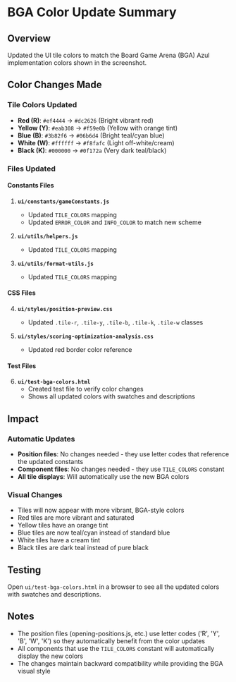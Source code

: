 # BGA Color Update Summary

## Overview
Updated the UI tile colors to match the Board Game Arena (BGA) Azul implementation colors shown in the screenshot.

## Color Changes Made

### Tile Colors Updated
- **Red (R)**: `#ef4444` → `#dc2626` (Bright vibrant red)
- **Yellow (Y)**: `#eab308` → `#f59e0b` (Yellow with orange tint)
- **Blue (B)**: `#3b82f6` → `#06b6d4` (Bright teal/cyan blue)
- **White (W)**: `#ffffff` → `#f8fafc` (Light off-white/cream)
- **Black (K)**: `#000000` → `#0f172a` (Very dark teal/black)

### Files Updated

#### Constants Files
1. **`ui/constants/gameConstants.js`**
   - Updated `TILE_COLORS` mapping
   - Updated `ERROR_COLOR` and `INFO_COLOR` to match new scheme

2. **`ui/utils/helpers.js`**
   - Updated `TILE_COLORS` mapping

3. **`ui/utils/format-utils.js`**
   - Updated `TILE_COLORS` mapping

#### CSS Files
4. **`ui/styles/position-preview.css`**
   - Updated `.tile-r`, `.tile-y`, `.tile-b`, `.tile-k`, `.tile-w` classes

5. **`ui/styles/scoring-optimization-analysis.css`**
   - Updated red border color reference

#### Test Files
6. **`ui/test-bga-colors.html`**
   - Created test file to verify color changes
   - Shows all updated colors with swatches and descriptions

## Impact

### Automatic Updates
- **Position files**: No changes needed - they use letter codes that reference the updated constants
- **Component files**: No changes needed - they use `TILE_COLORS` constant
- **All tile displays**: Will automatically use the new BGA colors

### Visual Changes
- Tiles will now appear with more vibrant, BGA-style colors
- Red tiles are more vibrant and saturated
- Yellow tiles have an orange tint
- Blue tiles are now teal/cyan instead of standard blue
- White tiles have a cream tint
- Black tiles are dark teal instead of pure black

## Testing
Open `ui/test-bga-colors.html` in a browser to see all the updated colors with swatches and descriptions.

## Notes
- The position files (opening-positions.js, etc.) use letter codes ('R', 'Y', 'B', 'W', 'K') so they automatically benefit from the color updates
- All components that use the `TILE_COLORS` constant will automatically display the new colors
- The changes maintain backward compatibility while providing the BGA visual style 